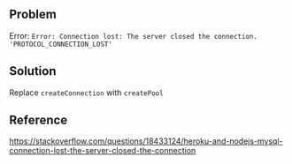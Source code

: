 ## Problem

Error: `Error: Connection lost: The server closed the connection. 'PROTOCOL_CONNECTION_LOST'`

## Solution

Replace `createConnection` with `createPool`

## Reference

https://stackoverflow.com/questions/18433124/heroku-and-nodejs-mysql-connection-lost-the-server-closed-the-connection
